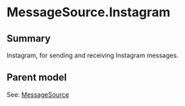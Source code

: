 # MessageSource.Instagram

## Summary

Instagram,
for sending and receiving Instagram messages.

## Parent model

See: [MessageSource](MessageSource.md)